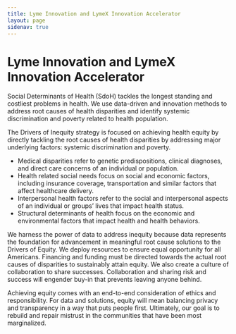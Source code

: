 ```yaml
---
title: Lyme Innovation and LymeX Innovation Accelerator
layout: page
sidenav: true
---
```


# Lyme Innovation and LymeX Innovation Accelerator

Social Determinants of Health (SdoH) tackles the longest standing and costliest problems in health. We use data-driven and innovation methods to address root causes of health disparities and identify systemic discrimination and poverty related to health population. 

The Drivers of Inequity strategy is focused on achieving health equity by directly tackling the root causes of health disparities by addressing major underlying factors: systemic discrimination and poverty.

- Medical disparities refer to genetic predispositions, clinical diagnoses, and direct care concerns of an individual or population. 
- Health related social needs focus on social and economic factors, including insurance coverage, transportation and similar factors that affect healthcare delivery.
- Interpersonal health factors refer to the social and interpersonal aspects of an individual or groups’ lives that impact health status.
- Structural determinants of health focus on the economic and environmental factors that impact health and health behaviors.

We harness the power of data to address inequity because data represents the foundation for advancement in meaningful root cause solutions to the Drivers of Equity. We deploy resources to ensure equal opportunity for all Americans. Financing and funding must be directed towards the actual root causes of disparities to sustainably attain equity. We also create a culture of collaboration to share successes. Collaboration and sharing risk and success will engender buy-in that prevents leaving anyone behind.

Achieving equity comes with an end-to-end consideration of ethics and responsibility. For data and solutions, equity will mean balancing privacy and transparency in a way that puts people first. Ultimately, our goal is to rebuild and repair mistrust in the communities that have been most marginalized.
